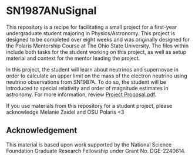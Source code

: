 # SN1987ANuSignal

This repository is a recipe for facilitating a small project for a first-year undergraduate student majoring in Physics/Astronomy. This project is designed to be completed over eight weeks and was originally designed for the Polaris Mentorship Course at The Ohio State University. The files within include both tasks for the student working on this project, as well as setup material and context for the mentor leading the project.

In this project, the student will learn about neutrinos and supernovae in order to calculate an upper limit on the mass of the electron neutrino using neutrino observations from SN1987A. To do so, the student will be introduced to special relativity and order of magnitude estimates in astronomy. For more information, review <a href="https://github.com/melanieAzaidel/SN1987ANuSignal/blob/main/Project%20Proposal.pdf">Project Proposal.pdf</a>.

If you use materials from this repository for a student project, please acknowledge Melanie Zaidel and OSU Polaris <3

## Acknowledgement
This material is based upon work supported by the National Science Foundation Graduate Research Fellowship under Grant No. DGE-2240614.
